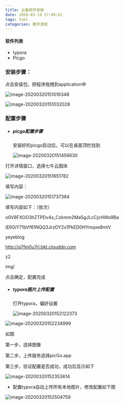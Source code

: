 ```yaml
---
title: 必备软件安装
date: 2020-03-19 17:49:51
tags: tool
categories: 数字游民
---
```


#### 软件列表

* typora
* Picgo



### 安装步骤：

点击安装包，把程序拖拽到application中

![image-20200320151016348](http://q7fm0u7rl.bkt.clouddn.com/img/image-20200320151016348.png)

![image-20200320151032028](http://q7fm0u7rl.bkt.clouddn.com/img/image-20200320151032028.png)



### 配置步骤

- ##### picgo配置步骤

  安装好的picgo启动后，可以在桌面顶栏找到

  ![image-20200320151456630](http://q7fm0u7rl.bkt.clouddn.com/img/image-20200320151456630.png)

打开详情窗口，选择七牛云图床

![image-20200320151651782](http://q7fm0u7rl.bkt.clouddn.com/img/image-20200320151651782.png)

填写内容：

![image-20200320151737364](http://q7fm0u7rl.bkt.clouddn.com/img/image-20200320151737364.png)

填写内容如下：（依次）

o0V8FXOO3hZTPDv4s_Czkmm2Ma5gJLcCjcHWo9Ba

iE6GiY71bVf61NQQ3JrzOY2x1PkED0HYmqxe8mtV

yeyeblog

http://q7fm0u7rl.bkt.clouddn.com

z2

img/



点击确定，配置完成

- ##### typora图片上传配置

  打开typora，偏好设置

  ![image-20200320152122373](http://q7fm0u7rl.bkt.clouddn.com/img/image-20200320152122373.png)

![image-20200320152234999](http://q7fm0u7rl.bkt.clouddn.com/img/image-20200320152234999.png)

如图

第一步，选择图像

第二步，上传服务选择picGo.app

第三步，验证配置是否成功，成功后显示如下

![image-20200320152353614](http://q7fm0u7rl.bkt.clouddn.com/img/image-20200320152353614.png)



- 配置typora自动上传所有本地图片，修改配置如下图

![image-20200320152504759](http://q7fm0u7rl.bkt.clouddn.com/img/image-20200320152504759.png)